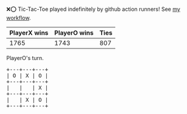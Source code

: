 :x::o: Tic-Tac-Toe played indefinitely by github action runners! See [my workflow](.github/workflows/play.yaml).

|PlayerX wins|PlayerO wins|Ties|
|-|-|-|
|1765|1743|807|

PlayerO's turn.

<pre>
+---+---+---+
| O | X | O |
+---+---+---+
|   |   | X |
+---+---+---+
|   | X | O |
+---+---+---+
</pre>